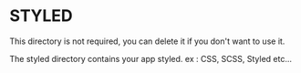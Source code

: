 # STYLED

This directory is not required, you can delete it if you don't want to use it.

The styled directory contains your app styled.
ex : CSS, SCSS, Styled etc...
